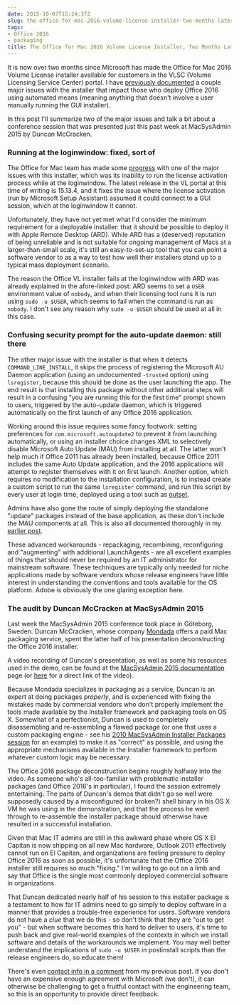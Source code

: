 ```yaml
---
date: 2015-10-07T15:24:37Z
slug: the-office-for-mac-2016-volume-license-installer-two-months-later
tags:
- Office 2016
- packaging
title: The Office for Mac 2016 Volume License Installer, Two Months Later
---
```


<!-- [![pkg_office](images/2015/10/pkg_office-300x298.png)](images/2015/10/pkg_office.png) -->

It is now over two months since Microsoft has made the Office for Mac 2016 Volume License installer available for customers in the VLSC (Volume Licensing Service Center) portal. I have [previously documented](http://macops.ca/whats-wrong-with-the-office-2016-volume-license-installer/) a couple major issues with the installer that impact those who deploy Office 2016 using automated means (meaning anything that doesn't involve a user manually running the GUI installer).

In this post I'll summarize two of the major issues and talk a bit about a conference session that was presented just this past week at MacSysAdmin 2015 by Duncan McCracken.


### Running at the loginwindow: fixed, sort of

The Office for Mac team has made some [progress](http://macops.ca/whats-wrong-with-the-office-2016-volume-license-installer/#comment-17855) with one of the major issues with this installer, which was its inability to run the license activation process while at the loginwindow. The latest release in the VL portal at this time of writing is 15.13.4, and it fixes the issue where the license activation (run by Microsoft Setup Assistant) assumed it could connect to a GUI session, which at the loginwindow it cannot.

Unfortunately, they have not yet met what I'd consider the minimum requirement for a deployable installer: that it should be possible to deploy it with Apple Remote Desktop (ARD). While ARD has a (deserved) reputation of being unreliable and is not suitable for ongoing management of Macs at a larger-than-small scale, it's still an easy-to-set-up tool that you can point a software vendor to as a way to test how well their installers stand up to a typical mass deployment scenario.

The reason the Office VL installer fails at the loginwindow with ARD was already explained in the afore-linked post: ARD seems to set a `USER` environment value of `nobody`, and when their licensing tool runs it is run using `sudo -u $USER`, which seems to fail when the command is run as `nobody`. I don't see any reason why `sudo -u $USER` should be used at all in this case.


### Confusing security prompt for the auto-update daemon: still there

The other major issue with the installer is that when it detects `COMMAND_LINE_INSTALL`, it skips the process of registering the Microsoft AU Daemon application (using an undocumented `-trusted` option) using `lsregister`, because this should be done as the user launching the app. The end result is that installing this package without other additional steps will result in a confusing "you are running this for the first time" prompt shown to users, triggered by the auto-update daemon, which is triggered automatically on the first launch of any Office 2016 application.

Working around this issue requires some fancy footwork: setting preferences for `com.microsoft.autoupdate2` to prevent it from launching automatically, or using an installer choice changes XML to selectively disable Microsoft Auto Update (MAU) from installing at all. The latter won't help much if Office 2011 has already been installed, because Office 2011 includes the same Auto Update application, and the 2016 applications will attempt to register themselves with it on first launch. Another option, which requires no modification to the installation configuration, is to instead create a custom script to run the same `lsregister` command, and run this script by every user at login time, deployed using a tool such as [outset](https://github.com/chilcote/outset).

Admins have also gone the route of simply deploying the standalone "update" packages instead of the base application, as these don't include the MAU components at all. This is also all documented thoroughly in my [earlier post](http://macops.ca/whats-wrong-with-the-office-2016-volume-license-installer/).

These advanced workarounds - repackaging, recombining, reconfiguring and "augmenting" with additional LaunchAgents - are all excellent examples of things that should never be required by an IT administrator for mainstream software. These techniques are typically only needed for niche applications made by software vendors whose release engineers have little interest in understanding the conventions and tools available for the OS platform. Adobe is obviously the one glaring exception here.


### The audit by Duncan McCracken at MacSysAdmin 2015

Last week the MacSysAdmin 2015 conference took place in Göteborg, Sweden. Duncan McCracken, whose company [Mondada](http://www.mondada.com.au/) offers a paid Mac packaging service, spent the latter half of his presentation deconstructing the Office 2016 installer.

A video recording of Duncan's presentation, as well as some his resources used in the demo, can be found at the [MacSysAdmin 2015 documentation](http://docs.macsysadmin.se/2015/2015doc.html) page (or [here](http://docs.macsysadmin.se/2015/video/Day3Session4.mp4) for a direct link of the video).

Because Mondada specializes in packaging as a service, Duncan is an expert at doing packages _properly_, and is experienced with fixing the mistakes made by commercial vendors who don't properly implement the tools made available by the Installer framework and packaging tools on OS X. Somewhat of a perfectionist, Duncan is used to completely disassembling and re-assembling a flawed package (or one that uses a custom packaging engine - see his [2010 MacSysAdmin Installer Packages session](http://docs.macsysadmin.se/2010/2010doc.html) for an example) to make it as "correct" as possible, and using the appropriate mechanisms available in the Installer framework to perform whatever custom logic may be necessary.

The Office 2016 package deconstruction begins roughly halfway into the video. As someone who's all-too-familiar with problematic installer packages (and Office 2016's in particular), I found the session extremely entertaining. The parts of Duncan's demos that didn't go so well were supposedly caused by a misconfigured (or broken?) shell binary in his OS X VM he was using in the demonstration, and that the process he went through to re-assemble the installer package should otherwise have resulted in a successful installation.

Given that Mac IT admins are still in this awkward phase where OS X El Capitan is now shipping on all new Mac hardware, Outlook 2011 effectively cannot run on El Capitan, and organizations are feeling pressure to deploy Office 2016 as soon as possible, it's unfortunate that the Office 2016 installer still requires so much "fixing." I'm willing to go out on a limb and say that Office is the single most commonly deployed commercial software in organizations.

That Duncan dedicated nearly half of his session to this installer package is a testament to how far IT admins need to go simply to deploy software in a manner that provides a trouble-free experience for users. Software vendors do not have a _clue_ that we do this - so don't think that they are "out to get you" - but when software becomes this hard to deliver to users, it's time to push back and give real-world examples of the contexts in which we install software and details of the workarounds we implement. You may well better understand the implications of `sudo -u $USER` in postinstall scripts than the release engineers do, so educate them!

There's even [contact info in a comment](http://macops.ca/whats-wrong-with-the-office-2016-volume-license-installer/#comment-17855) from my previous post. If you don't have an expensive enough agreement with Microsoft (we don't), it can otherwise be challenging to get a fruitful contact with the engineering team, so this is an opportunity to provide direct feedback.
